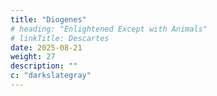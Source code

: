 ```yaml
---
title: "Diogenes"
# heading: "Enlightened Except with Animals"
# linkTitle: Descartes
date: 2025-08-21
weight: 27
description: ""
c: "darkslategray"
---
```



<!-- Number,Philosopher
1,Aeschines
2,Alcmaeon
3,Anacharsis
4,Anaxagoras
5,Anaxarchus
6,Anaximander
7,Anaximenes
8,Antisthenes
9,Apollonia, Diogenes of
10,Archelaus
11,Archytas
12,Arcesilaus
13,Ariston
14,Aristippus
15,Aristotle
16,Bias
17,Bion
18,Carneades
19,Cebes
20,Chilo
21,Chrysippus
22,Cleanthes
23,Cleobulus
24,Clitomachus
25,Crantor
26,Crates (Academy)
27,Crates (Cynic)
28,Crito
29,Demetrius
30,Democritus
31,Diogenes (Sinope)
32,Diogenes (Apollonia)
33,Dionysius
34,Empedocles
35,Epicharmus
36,Epimenides
37,Epicurus
38,Eudoxus
39,Euclides
40,Glauco
41,Heraclides
42,Heraclitus
43,Herillus
44,Hipparchia
45,Hippasus
46,Lacydes
47,Leucippus
48,Lycon
49,Melissus
50,Menedemus (Book II)
51,Menedemus (Book VI)
52,Menippus
53,Metrocles
54,Monimus
55,Myson
56,Onesicritus
57,Parmenides
58,Periander
59,Phaedo
60,Pherecydes
61,Philolaus
62,Pittacus
63,Plato
64,Polemo
65,Protagoras
66,Pyrrho
67,Simon
68,Simias
69,Simmias
70,Socrates
71,Solon
72,Speusippus
73,Sphaerus
74,Stilpo
75,Strato
76,Thales
77,Theophrastus
78,Timon
79,Xenocrates
80,Xenophon
81,Xenophanes
82,Zeno of Citium
83,Zeno of Elea
 -->